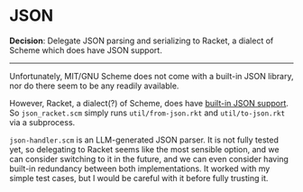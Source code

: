 # JSON

**Decision**: Delegate JSON parsing and serializing to Racket, a dialect of Scheme
which does have JSON support.

---------

Unfortunately, MIT/GNU Scheme does not come with a built-in JSON library, nor do
there seem to be any readily available.

However, Racket, a dialect(?) of Scheme, does have [built-in JSON support](https://docs.racket-lang.org/json/index.html).
So `json_racket.scm` simply runs `util/from-json.rkt` and `util/to-json.rkt` via
a subprocess.

`json-handler.scm` is an LLM-generated JSON parser. It is not fully tested yet, so
delegating to Racket seems like the most sensible option, and we can consider
switching to it in the future, and we can even consider having built-in redundancy
between both implementations. It worked with my simple test cases, but I would
be careful with it before fully trusting it.